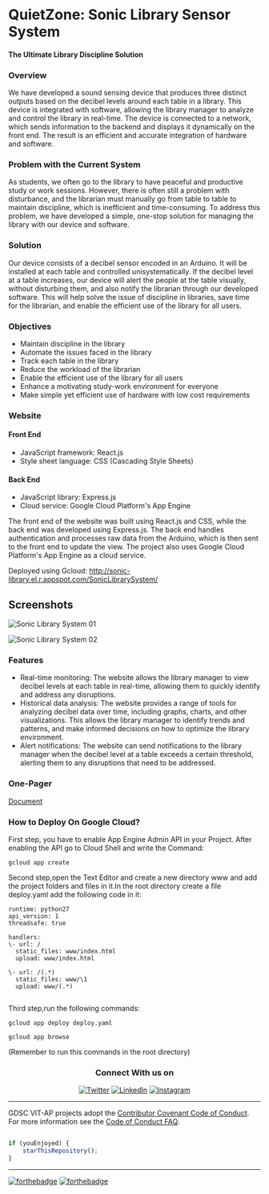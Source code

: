# QuietZone: Sonic Library Sensor System 
#### The Ultimate Library Discipline Solution


### Overview

We have developed a sound sensing device that produces three distinct outputs based on the decibel levels around each table in a library. This device is integrated with software, allowing the library manager to analyze and control the library in real-time. The device is connected to a network, which sends information to the backend and displays it dynamically on the front end. The result is an efficient and accurate integration of hardware and software.

### Problem with the Current System

As students, we often go to the library to have peaceful and productive study or work sessions. However, there is often still a problem with disturbance, and the librarian must manually go from table to table to maintain discipline, which is inefficient and time-consuming. To address this problem, we have developed a simple, one-stop solution for managing the library with our device and software.

### Solution

Our device consists of a decibel sensor encoded in an Arduino. It will be installed at each table and controlled unisystematically. If the decibel level at a table increases, our device will alert the people at the table visually, without disturbing them, and also notify the librarian through our developed software. This will help solve the issue of discipline in libraries, save time for the librarian, and enable the efficient use of the library for all users.

### Objectives

- Maintain discipline in the library
- Automate the issues faced in the library
- Track each table in the library
- Reduce the workload of the librarian
- Enable the efficient use of the library for all users
- Enhance a motivating study-work environment for everyone
- Make simple yet efficient use of hardware with low cost requirements


### Website 

#### Front End
- JavaScript framework: React.js
- Style sheet language: CSS (Cascading Style Sheets)

#### Back End
- JavaScript library: Express.js
- Cloud service: Google Cloud Platform's App Engine

The front end of the website was built using React.js and CSS, while the back end was developed using Express.js. The back end handles authentication and processes raw data from the Arduino, which is then sent to the front end to update the view. The project also uses Google Cloud Platform's App Engine as a cloud service.

Deployed using Gcloud: http://sonic-library.el.r.appspot.com/SonicLibrarySystem/                                                                                                   

## Screenshots


![Sonic Library System 01](https://user-images.githubusercontent.com/65449934/211350364-f1a7ff8e-10fc-4881-aef5-a3980daf6dce.png)


![Sonic Library System 02](https://user-images.githubusercontent.com/65449934/211350930-2065a835-4cf6-4522-9baa-3ab9dcbff4e2.png)

### Features
- Real-time monitoring: The website allows the library manager to view decibel levels at each table in real-time, allowing them to quickly identify and address any disruptions.
- Historical data analysis: The website provides a range of tools for analyzing decibel data over time, including graphs, charts, and other visualizations. This allows the library manager to identify trends and patterns, and make informed decisions on how to optimize the library environment.
- Alert notifications: The website can send notifications to the library manager when the decibel level at a table exceeds a certain threshold, alerting them to any disruptions that need to be addressed.


### One-Pager
[Document](https://docs.google.com/document/d/1v4ROqQ7UeUuHVVo-I8CKSAvSDu6iLb_uDSKcC_l0j2U/edit?usp=sharing)


### How to Deploy On Google Cloud?

First step, you have to enable App Engine Admin API in your Project. After enabling the API go to Cloud Shell and write the Command:
 ```
 gcloud app create
 
 ```

Second step,open the Text Editor and create a new directory www and add the project folders and files in it.In the root directory create a file deploy.yaml add the following code in it:
```
runtime: python27                             
api_version: 1                                  
threadsafe: true                      

handlers:                      
\- url: /                      
  static_files: www/index.html                              
  upload: www/index.html                               
   
\- url: /(.*)                       
  static_files: www/\1
  upload: www/(.*)
  
 ```
Third step,run the following commands:

```
gcloud app deploy deploy.yaml                              

gcloud app browse

```                              
(Remember to run this commands in the root directory)



<div align="center">
<h3>Connect With us on</h3>
<a href="https://twitter.com/gdscvitap" target="_blank"><img alt="Twitter" src="https://img.shields.io/badge/twitter-%231DA1F2.svg?&style=for-the-badge&logo=twitter&logoColor=white" /></a> 
<a href="https://www.linkedin.com/company/dscvitap/" target="_blank"><img alt="LinkedIn" src="https://img.shields.io/badge/linkedin-%230077B5.svg?&style=for-the-badge&logo=linkedin&logoColor=white" /></a>
<a href="https://instagram.com/gdscvitap" target="_blank"><img alt="Instagram" src="https://img.shields.io/badge/instagram-%FF69B4.svg?&style=for-the-badge&logo=instagram&logoColor=white&color=cd486b" /></a>
</div>

----

GDSC VIT-AP projects adopt the [Contributor Covenant Code of Conduct](https://www.contributor-covenant.org/version/2/1/code_of_conduct.html). For more information see the [Code of Conduct FAQ](https://www.contributor-covenant.org/faq).

```javascript

if (youEnjoyed) {
    starThisRepository();
}

```

-----------


[![forthebadge](https://forthebadge.com/images/badges/built-with-love.svg)](https://forthebadge.com) [![forthebadge](https://forthebadge.com/images/badges/powered-by-coffee.svg)](https://forthebadge.com)
